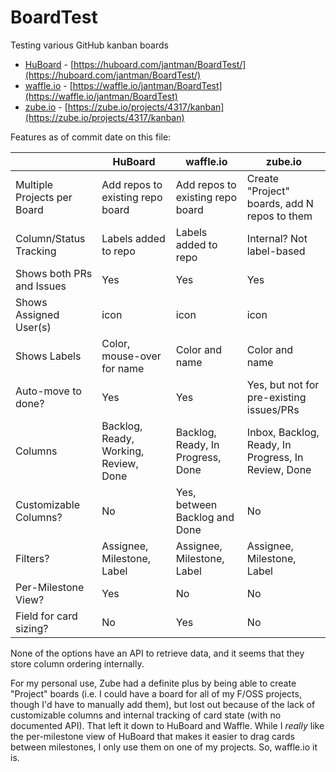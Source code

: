 # BoardTest
Testing various GitHub kanban boards

* [HuBoard](https://huboard.com/) - [https://huboard.com/jantman/BoardTest/](https://huboard.com/jantman/BoardTest/)
* [waffle.io](https://waffle.io/) - [https://waffle.io/jantman/BoardTest](https://waffle.io/jantman/BoardTest)
* [zube.io](https://zube.io/) - [https://zube.io/projects/4317/kanban](https://zube.io/projects/4317/kanban)

Features as of commit date on this file:

|                             | HuBoard                               | waffle.io                         | zube.io                                             |
|-----------------------------|---------------------------------------|-----------------------------------|-----------------------------------------------------|
| Multiple Projects per Board | Add repos to existing repo board      | Add repos to existing repo board  | Create "Project" boards, add N repos to them        |
| Column/Status Tracking      | Labels added to repo                  | Labels added to repo              | Internal? Not label-based                           |
| Shows both PRs and Issues   | Yes                                   | Yes                               | Yes                                                 |
| Shows Assigned User(s)      | icon                                  | icon                              | icon                                                |
| Shows Labels                | Color, mouse-over for name            | Color and name                    | Color and name                                      |
| Auto-move to done?          | Yes                                   | Yes                               | Yes, but not for pre-existing issues/PRs            |
| Columns                     | Backlog, Ready, Working, Review, Done | Backlog, Ready, In Progress, Done | Inbox, Backlog, Ready, In Progress, In Review, Done |
| Customizable Columns?       | No                                    | Yes, between Backlog and Done     | No                                                  |
| Filters?                    | Assignee, Milestone, Label            | Assignee, Milestone, Label        | Assignee, Milestone, Label                          |
| Per-Milestone View?         | Yes                                   | No                                | No                                                  |
| Field for card sizing?      | No                                    | Yes                               | No                                                  |

None of the options have an API to retrieve data, and it seems that they store column ordering internally.

For my personal use, Zube had a definite plus by being able to create "Project" boards (i.e. I could have a board for all of my F/OSS projects, though I'd have to manually add them), but lost out because of the lack of customizable columns and internal tracking of card state (with no documented API). That left it down to HuBoard and Waffle. While I *really* like the per-milestone view of HuBoard that makes it easier to drag cards between milestones, I only use them on one of my projects. So, waffle.io it is.

